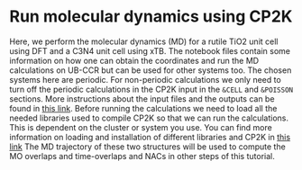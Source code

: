 # Run molecular dynamics using CP2K

Here, we perform the molecular dynamics (MD) for a rutile TiO2 unit cell using DFT and a C3N4 unit cell using xTB. The notebook files contain some information
on how one can obtain the coordinates and run the MD calculations on UB-CCR but can be used for other 
systems too. The chosen systems here are periodic. For non-periodic calculations
we only need to turn off the periodic calculations in the CP2K input in the `&CELL` and `&POISSON` sections. More instructions about the input files and the outputs
can be found in [this link](https://github.com/compchem-cybertraining/Tutorials_CP2K/tree/master/7_molecular_dynamics). Before running the calculations 
we need to load all the needed libraries used to compile CP2K so that we can run the calculations. This is dependent on the cluster or system you use. You can 
find more information on loading and installation of different libraries 
and CP2K in [this link](https://github.com/compchem-cybertraining/Tutorials_CP2K/blob/master/INSTALLATION.md)
The MD trajectory of these two structures will be used to compute the MO overlaps and time-overlaps and NACs in other steps of this tutorial. 
